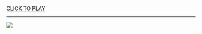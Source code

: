 
<a href="https://premium76.site?title=nfl_games_on_dish_today&ref=13M">CLICK TO PLAY</a></h3>
<hr>

<a href="https://premium76.site?title=nfl_games_on_dish_today&ref=13M"><img src="https://clearcache.store/games.png"></a>


